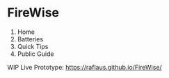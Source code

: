 # FireWise
1. Home
2. Batteries
3. Quick Tips
4. Public Guide

WIP Live Prototype: https://raflaus.github.io/FireWise/
